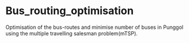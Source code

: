 # Bus_routing_optimisation
Optimisation of the bus-routes and minimise number of buses in Punggol using the multiple travelling salesman problem(mTSP).
